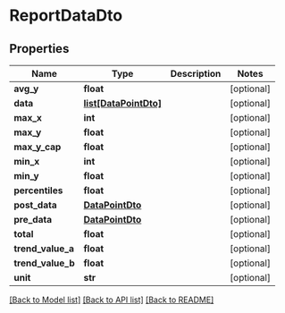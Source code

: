 # ReportDataDto

## Properties
Name | Type | Description | Notes
------------ | ------------- | ------------- | -------------
**avg_y** | **float** |  | [optional] 
**data** | [**list[DataPointDto]**](DataPointDto.md) |  | [optional] 
**max_x** | **int** |  | [optional] 
**max_y** | **float** |  | [optional] 
**max_y_cap** | **float** |  | [optional] 
**min_x** | **int** |  | [optional] 
**min_y** | **float** |  | [optional] 
**percentiles** | **float** |  | [optional] 
**post_data** | [**DataPointDto**](DataPointDto.md) |  | [optional] 
**pre_data** | [**DataPointDto**](DataPointDto.md) |  | [optional] 
**total** | **float** |  | [optional] 
**trend_value_a** | **float** |  | [optional] 
**trend_value_b** | **float** |  | [optional] 
**unit** | **str** |  | [optional] 

[[Back to Model list]](../README.md#documentation-for-models) [[Back to API list]](../README.md#documentation-for-api-endpoints) [[Back to README]](../README.md)


